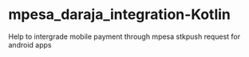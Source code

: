 # mpesa_daraja_integration-Kotlin
Help to intergrade mobile payment through mpesa stkpush request for android apps
